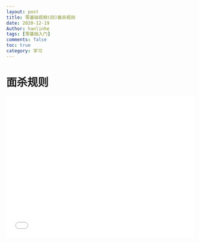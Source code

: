 ```yaml
---
layout: post
title: 零基础视频(四)面杀规则
date: 2020-12-19
Author: hanlinhe 
tags: [零基础入门]
comments: false
toc: true
category: 学习
---
```


# 面杀规则

<iframe src='//player.bilibili.com/player.html?aid=82429174&bvid=BV1ZJ411V7Vi&cid=141034387&page=4' width='500' height='375' frameborder='0' style='overflow:auto' allowfullscreen="true"></iframe>

# 

